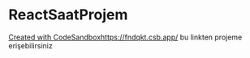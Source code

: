 # ReactSaatProjem
[Created with CodeSandbox](https://fndqkt.csb.app/)https://fndqkt.csb.app/  bu linkten projeme erişebilirsiniz
